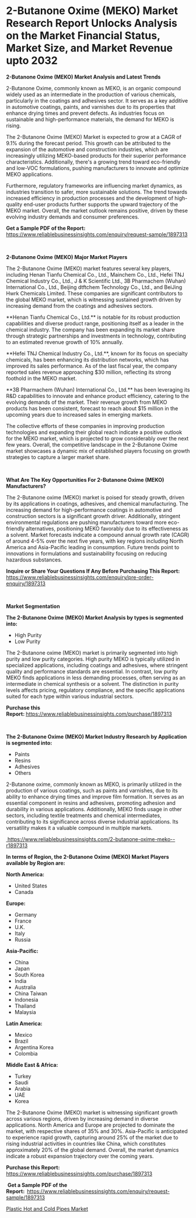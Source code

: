 <p><h1>2-Butanone Oxime (MEKO) Market Research Report Unlocks Analysis on the Market Financial Status, Market Size, and Market Revenue upto 2032</h1></p><p><strong>2-Butanone Oxime (MEKO) Market Analysis and Latest Trends</strong></p>
<p><p>2-Butanone Oxime, commonly known as MEKO, is an organic compound widely used as an intermediate in the production of various chemicals, particularly in the coatings and adhesives sector. It serves as a key additive in automotive coatings, paints, and varnishes due to its properties that enhance drying times and prevent defects. As industries focus on sustainable and high-performance materials, the demand for MEKO is rising.</p><p>The 2-Butanone Oxime (MEKO) Market is expected to grow at a CAGR of 9.1% during the forecast period. This growth can be attributed to the expansion of the automotive and construction industries, which are increasingly utilizing MEKO-based products for their superior performance characteristics. Additionally, there's a growing trend toward eco-friendly and low-VOC formulations, pushing manufacturers to innovate and optimize MEKO applications.</p><p>Furthermore, regulatory frameworks are influencing market dynamics, as industries transition to safer, more sustainable solutions. The trend towards increased efficiency in production processes and the development of high-quality end-user products further supports the upward trajectory of the MEKO market. Overall, the market outlook remains positive, driven by these evolving industry demands and consumer preferences.</p></p>
<p><strong>Get a Sample PDF of the Report:&nbsp;</strong> <a href="https://www.reliablebusinessinsights.com/enquiry/request-sample/1897313?utm_campaign=3321&utm_medium=2&utm_source=Github&utm_content=ia&utm_term=03042025&utm_id=2-butanone-oxime-meko">https://www.reliablebusinessinsights.com/enquiry/request-sample/1897313</a></p>
<p>&nbsp;</p>
<p><strong>2-Butanone Oxime (MEKO) Major Market Players</strong></p>
<p><p>The 2-Butanone Oxime (MEKO) market features several key players, including Henan Tianfu Chemical Co., Ltd., Mainchem Co., Ltd., Hefei TNJ Chemical Industry Co., Ltd., J & K Scientific Ltd., 3B Pharmachem (Wuhan) International Co., Ltd., Beijing dtftchem Technology Co., Ltd., and BeiJing Hwrk Chemicals Limited. These companies are significant contributors to the global MEKO market, which is witnessing sustained growth driven by increasing demand from the coatings and adhesives sectors. </p><p>**Henan Tianfu Chemical Co., Ltd.** is notable for its robust production capabilities and diverse product range, positioning itself as a leader in the chemical industry. The company has been expanding its market share through strategic partnerships and investments in technology, contributing to an estimated revenue growth of 10% annually.</p><p>**Hefei TNJ Chemical Industry Co., Ltd.**, known for its focus on specialty chemicals, has been enhancing its distribution networks, which has improved its sales performance. As of the last fiscal year, the company reported sales revenue approaching $30 million, reflecting its strong foothold in the MEKO market.</p><p>**3B Pharmachem (Wuhan) International Co., Ltd.** has been leveraging its R&D capabilities to innovate and enhance product efficiency, catering to the evolving demands of the market. Their revenue growth from MEKO products has been consistent, forecast to reach about $15 million in the upcoming years due to increased sales in emerging markets.</p><p>The collective efforts of these companies in improving production technologies and expanding their global reach indicate a positive outlook for the MEKO market, which is projected to grow considerably over the next few years. Overall, the competitive landscape in the 2-Butanone Oxime market showcases a dynamic mix of established players focusing on growth strategies to capture a larger market share.</p></p>
<p>&nbsp;</p>
<p><strong>What Are The Key Opportunities For 2-Butanone Oxime (MEKO) Manufacturers?</strong></p>
<p><p>The 2-Butanone oxime (MEKO) market is poised for steady growth, driven by its applications in coatings, adhesives, and chemical manufacturing. The increasing demand for high-performance coatings in automotive and construction sectors is a significant growth driver. Additionally, stringent environmental regulations are pushing manufacturers toward more eco-friendly alternatives, positioning MEKO favorably due to its effectiveness as a solvent. Market forecasts indicate a compound annual growth rate (CAGR) of around 4-5% over the next five years, with key regions including North America and Asia-Pacific leading in consumption. Future trends point to innovations in formulations and sustainability focusing on reducing hazardous substances.</p></p>
<p><strong>Inquire or Share Your Questions If Any Before Purchasing This Report:</strong> <a href="https://www.reliablebusinessinsights.com/enquiry/pre-order-enquiry/1897313?utm_campaign=3321&utm_medium=2&utm_source=Github&utm_content=ia&utm_term=03042025&utm_id=2-butanone-oxime-meko">https://www.reliablebusinessinsights.com/enquiry/pre-order-enquiry/1897313</a></p>
<p>&nbsp;</p>
<p><strong>Market Segmentation</strong></p>
<p><strong>The 2-Butanone Oxime (MEKO) Market Analysis by types is segmented into:</strong></p>
<p><ul><li>High Purity</li><li>Low Purity</li></ul></p>
<p><p>The 2-Butanone oxime (MEKO) market is primarily segmented into high purity and low purity categories. High purity MEKO is typically utilized in specialized applications, including coatings and adhesives, where stringent quality and performance standards are essential. In contrast, low purity MEKO finds applications in less demanding processes, often serving as an intermediate in chemical synthesis or a solvent. The distinction in purity levels affects pricing, regulatory compliance, and the specific applications suited for each type within various industrial sectors.</p></p>
<p><strong>Purchase this Report:&nbsp;</strong><a href="https://www.reliablebusinessinsights.com/purchase/1897313?utm_campaign=3321&utm_medium=2&utm_source=Github&utm_content=ia&utm_term=03042025&utm_id=2-butanone-oxime-meko">https://www.reliablebusinessinsights.com/purchase/1897313</a></p>
<p>&nbsp;</p>
<p><strong>The 2-Butanone Oxime (MEKO) Market Industry Research by Application is segmented into:</strong></p>
<p><ul><li>Paints</li><li>Resins</li><li>Adhesives</li><li>Others</li></ul></p>
<p><p>2-Butanone oxime, commonly known as MEKO, is primarily utilized in the production of various coatings, such as paints and varnishes, due to its ability to enhance drying times and improve film formation. It serves as an essential component in resins and adhesives, promoting adhesion and durability in various applications. Additionally, MEKO finds usage in other sectors, including textile treatments and chemical intermediates, contributing to its significance across diverse industrial applications. Its versatility makes it a valuable compound in multiple markets.</p></p>
<p><a href="https://www.reliablebusinessinsights.com/2-butanone-oxime-meko--r1897313?utm_campaign=3321&utm_medium=2&utm_source=Github&utm_content=ia&utm_term=03042025&utm_id=2-butanone-oxime-meko">&nbsp;https://www.reliablebusinessinsights.com/2-butanone-oxime-meko--r1897313</a></p>
<p><strong>In terms of Region, the 2-Butanone Oxime (MEKO) Market Players available by Region are:</strong></p>
<p>
    <p> <strong> North America: </strong>
        <ul>
            <li>United States</li>
            <li>Canada</li>
        </ul>
        </p> 
    <p> <strong> Europe: </strong>
        <ul>
            <li>Germany</li>
            <li>France</li>
            <li>U.K.</li>
            <li>Italy</li>
            <li>Russia</li>
        </ul>
        </p> 
    <p> <strong> Asia-Pacific: </strong>
        <ul>
            <li>China</li>
            <li>Japan</li>
            <li>South Korea</li>
            <li>India</li>
            <li>Australia</li>
            <li>China Taiwan</li>
            <li>Indonesia</li>
            <li>Thailand</li>
            <li>Malaysia</li>
        </ul>
        </p> 
    <p> <strong> Latin America: </strong>
        <ul>
            <li>Mexico</li>
            <li>Brazil</li>
            <li>Argentina Korea</li>
            <li>Colombia</li>
        </ul>
        </p> 
    <p> <strong> Middle East & Africa: </strong>
        <ul>
            <li>Turkey</li>
            <li>Saudi</li>
            <li>Arabia</li>
            <li>UAE</li>
            <li>Korea</li>
        </ul>
    </p>
    </p>
<p><p>The 2-Butanone Oxime (MEKO) market is witnessing significant growth across various regions, driven by increasing demand in diverse applications. North America and Europe are projected to dominate the market, with respective shares of 35% and 30%. Asia-Pacific is anticipated to experience rapid growth, capturing around 25% of the market due to rising industrial activities in countries like China, which constitutes approximately 20% of the global demand. Overall, the market dynamics indicate a robust expansion trajectory over the coming years.</p></p>
<p><strong>Purchase this Report: </strong><a href="https://www.reliablebusinessinsights.com/purchase/1897313?utm_campaign=3321&utm_medium=2&utm_source=Github&utm_content=ia&utm_term=03042025&utm_id=2-butanone-oxime-meko">https://www.reliablebusinessinsights.com/purchase/1897313</a></p>
<p>&nbsp;<strong>Get a Sample PDF of the Report:&nbsp;&nbsp;</strong><a href="https://www.reliablebusinessinsights.com/enquiry/request-sample/1897313?utm_campaign=3321&utm_medium=2&utm_source=Github&utm_content=ia&utm_term=03042025&utm_id=2-butanone-oxime-meko">https://www.reliablebusinessinsights.com/enquiry/request-sample/1897313</a></p>
<p><strong></strong></p>
<p><p><a href="https://github.com/darenph8er/Market-Research-Report-List-1/blob/main/plastic-hot-and-cold-pipes-market.md?utm_campaign=3321&utm_medium=2&utm_source=Github&utm_content=ia&utm_term=03042025&utm_id=2-butanone-oxime-meko">Plastic Hot and Cold Pipes Market</a></p></p>